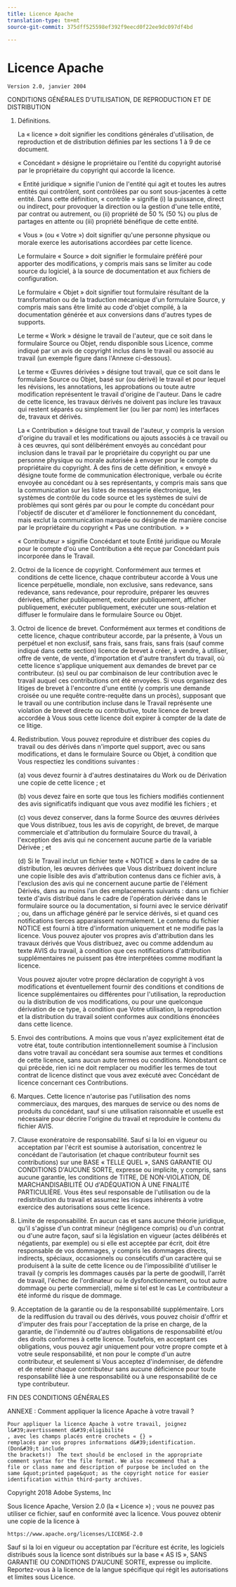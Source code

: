 ```yaml
---
title: Licence Apache
translation-type: tm+mt
source-git-commit: 375dff525598ef392f9eecd0f22ee9dc097df4bd

---
```



# Licence Apache

    Version 2.0, janvier 2004
<!--                        https://www.apache.org/licenses/  -->

CONDITIONS GÉNÉRALES D&#39;UTILISATION, DE REPRODUCTION ET DE DISTRIBUTION

1. Définitions.

   La « licence » doit signifier les conditions générales d&#39;utilisation, de reproduction et de distribution définies par les sections 1 à 9 de ce document.

   « Concédant » désigne le propriétaire ou l&#39;entité du copyright autorisé par
le propriétaire du copyright qui accorde la licence.

   « Entité juridique » signifie l&#39;union de l&#39;entité qui agit et toutes
les autres entités qui contrôlent, sont contrôlées par ou sont sous-jacentes à cette entité. Dans cette définition,
« contrôle » signifie (i) la puissance, direct ou indirect, pour provoquer la
direction ou la gestion d&#39;une telle entité, par contrat ou
autrement, ou (ii) propriété de 50 % (50 %) ou plus de partages en attente ou (iii) propriété bénéfique de cette entité.

   « Vous »
(ou « Votre ») doit signifier qu&#39;une personne physique ou morale exerce les autorisations accordées par cette licence.

   Le formulaire « Source » doit signifier le formulaire préféré pour apporter des modifications, y compris mais sans se limiter au code source du logiciel, à la source de documentation
et aux fichiers de configuration.

   Le formulaire « Objet » doit signifier tout formulaire résultant de la transformation ou de la traduction mécanique
d&#39;un formulaire Source, y compris mais
sans être limité au code d&#39;objet compilé, à la documentation générée et aux conversions dans d&#39;autres types de supports.

   Le terme « Work » désigne le travail de l&#39;auteur, que ce soit dans le formulaire Source ou
Objet, rendu disponible sous Licence, comme indiqué par un
avis de copyright inclus dans le travail ou associé au travail
(un exemple figure dans l&#39;Annexe ci-dessous).

   Le terme « Œuvres dérivées » désigne tout travail, que ce soit dans le formulaire Source ou Objet,
basé sur (ou dérivé) le travail et pour lequel les
révisions, les annotations, les approbations ou toute autre modification
représentent le travail d&#39;origine de l&#39;auteur. Dans le cadre de cette licence, les travaux dérivés ne doivent pas inclure les travaux qui restent
séparés ou simplement lier (ou lier par nom) les interfaces de,
travaux et dérivés.

   La « Contribution » désigne tout travail de l&#39;auteur, y compris
la version d&#39;origine du travail et les modifications ou ajouts
associés à ce travail ou à ces œuvres, qui sont délibérément
envoyés au concédant pour inclusion dans le travail par le propriétaire
du copyright ou par une personne physique ou morale autorisée à envoyer pour le compte du propriétaire du copyright. À des fins de cette définition, « envoyé »
désigne toute forme de communication électronique, verbale ou écrite envoyée
au concédant ou à ses représentants, y compris mais sans que la communication sur les listes de messagerie électronique, les systèmes de contrôle du code source et
les systèmes de suivi de problèmes qui sont gérés par ou pour le compte du
concédant pour l&#39;objectif de discuter et d&#39;améliorer le fonctionnement du concédant, mais
exclut la communication marquée ou désignée
de manière concise par le propriétaire du copyright « Pas une contribution.  » »

   « Contributeur » signifie Concédant et toute Entité
juridique ou Morale pour le compte d&#39;où une Contribution a été reçue par Concédant puis
incorporée dans le Travail.

2. Octroi de la licence de copyright. Conformément aux termes et conditions de
cette licence, chaque contributeur accorde à Vous une licence perpétuelle,
mondiale, non exclusive, sans redevance, sans redevance, sans
redevance, pour reproduire, préparer les œuvres dérivées,
afficher publiquement, exécuter publiquement, afficher publiquement, exécuter publiquement, exécuter une sous-relation et diffuser le formulaire dans le formulaire Source ou Objet.

3. Octroi de licence de brevet. Conformément aux termes et conditions de
cette licence, chaque contributeur accorde, par la présente, à Vous un perpétuel et
non exclusif, sans frais, sans frais, sans
frais (sauf comme indiqué dans cette section) licence de brevet à créer, à vendre, à utiliser, offre de vente, de vente, d&#39;importation et d&#39;autre transfert du travail,
où cette licence s&#39;applique uniquement aux demandes de brevet par ce contributeur. (s) seul ou par combinaison de leur contribution avec le travail auquel ces contributions ont été envoyées. Si vous
organisez des litiges de brevet à l&#39;encontre d&#39;une entité (y compris une demande croisée ou une requête contre-requête dans un procès), supposant que le travail
ou une contribution incluse dans le Travail représente une violation de brevet directe
ou contributive, toute licence
de brevet accordée à Vous sous cette licence doit expirer
à compter de la date de ce litige.

4. Redistribution. Vous pouvez reproduire et distribuer des copies du travail ou des dérivés dans n&#39;importe quel support, avec ou sans
modifications, et dans le formulaire Source ou Objet, à condition que Vous
respectiez les conditions suivantes :

   (a) vous devez fournir à d&#39;autres destinataires du Work ou
de Dérivation une copie de cette licence ; et

   (b) vous devez faire en sorte que tous les fichiers modifiés contiennent des avis
significatifs indiquant que vous avez modifié les fichiers ; et

   (c) vous devez conserver, dans la forme Source des œuvres
dérivées que Vous distribuez, tous les avis de copyright, de brevet, de marque commerciale et d&#39;attribution du formulaire Source du travail,
à l&#39;exception des avis qui ne concernent aucune partie de la variable Dérivée ; et

   (d) Si le Travail inclut un fichier texte « NOTICE » dans le cadre de
sa distribution, les œuvres dérivées que Vous distribuez doivent
inclure une copie lisible des avis d&#39;attribution contenus
dans ce fichier avis, à l&#39;exclusion des avis qui ne concernent aucune partie de l&#39;élément Dérivés, dans au moins l&#39;un
des emplacements suivants : dans un fichier texte d&#39;avis distribué
dans le cadre de l&#39;opération dérivée dans le formulaire source ou
la documentation, si fourni avec le service dérivatif ; ou,
dans un affichage généré par le service dérivés, si et
quand ces notifications tierces apparaissent normalement. Le contenu
du fichier NOTICE est fourni à titre d&#39;information uniquement et
ne modifie pas la licence. Vous pouvez ajouter vos propres avis d&#39;attribution
dans les travaux dérivés que Vous distribuez, avec
ou comme addendum au texte AVIS du travail, à condition
que ces notifications d&#39;attribution supplémentaires ne puissent pas être interprétées
comme modifiant la licence.

   Vous pouvez ajouter votre propre déclaration de copyright à vos modifications et
éventuellement fournir des conditions et conditions
de licence supplémentaires ou différentes pour l&#39;utilisation, la reproduction ou la distribution de vos modifications, ou
pour une quelconque dérivation de ce type, à condition que Votre utilisation,
la reproduction et la distribution du travail soient conformes aux conditions énoncées dans cette licence.

5. Envoi des contributions. A moins que vous n&#39;ayez explicitement état de votre état, toute contribution intentionnellement soumise à l&#39;inclusion dans votre travail
au concédant sera soumise aux termes et conditions de
cette licence, sans aucun autre termes ou conditions.
Nonobstant ce qui précède, rien ici ne doit remplacer ou modifier
les termes de tout contrat de licence distinct que vous avez exécuté
avec Concédant de licence concernant ces Contributions.

6. Marques. Cette licence n&#39;autorise pas l&#39;utilisation des noms commerciaux,
des marques, des marques de service ou des noms de produits du concédant,
sauf si une utilisation raisonnable et usuelle est nécessaire pour décrire l&#39;origine
du travail et reproduire le contenu du fichier AVIS.

7. Clause exonératoire de responsabilité. Sauf si la loi en vigueur ou
acceptation par l&#39;écrit est soumise à autorisation, concentrez le concédant de l&#39;autorisation (et chaque
contributeur fournit ses contributions) sur une BASE « TELLE QUEL »,
SANS GARANTIE OU CONDITIONS D&#39;AUCUNE SORTE, expresse ou
implicite, y compris, sans aucune garantie, les
conditions de TITRE, DE NON-VIOLATION, DE MARCHANDISABILITÉ OU d&#39;ADÉQUATION À UNE FINALITÉ PARTICULIÈRE. Vous êtes seul responsable de l&#39;utilisation ou de la redistribution du travail et assumez les
risques inhérents à votre exercice des autorisations sous cette licence.

8. Limite de responsabilité. En aucun cas et sans aucune théorie juridique,
qu&#39;il s&#39;agisse d&#39;un contrat mineur (négligence compris) ou d&#39;un contrat ou d&#39;une autre façon,
sauf si la législation en vigueur (actes délibérés et négatients,
par exemple) ou si elle est acceptée par écrit, doit être responsable de vos dommages, y compris les dommages directs, indirects, spéciaux,
occasionnels ou consécutifs d&#39;un caractère qui se produisent à la suite de cette licence ou de l&#39;impossibilité d&#39;utiliser le travail (y compris les dommages causés par la perte de goodwill, l&#39;arrêt
de travail, l&#39;échec de l&#39;ordinateur ou le dysfonctionnement, ou tout autre dommage ou perte commercial), même si tel est le cas Le contributeur
a été informé du risque de dommage.

9. Acceptation de la garantie ou de la responsabilité supplémentaire. Lors de la rediffusion
du travail ou des dérivés, vous pouvez choisir d&#39;offrir et
d&#39;imputer des frais pour l&#39;acceptation de la prise en charge, de la garantie, de l&#39;indemnité ou d&#39;autres obligations de responsabilité et/ou des droits conformes à cette
licence. Toutefois, en acceptant ces obligations, vous pouvez agir uniquement
pour votre propre compte et à votre seule responsabilité, et non pour le compte
d&#39;un autre contributeur, et seulement si Vous acceptez d&#39;indemniser,
de défendre et de retenir chaque contributeur sans aucune déficience pour toute responsabilité liée à une responsabilité
ou à une responsabilité de ce type contributeur.

FIN DES CONDITIONS GÉNÉRALES

ANNEXE : Comment appliquer la licence Apache à votre travail ?

    Pour appliquer la licence Apache à votre travail, joignez l&#39;avertissement d&#39;éligibilité
    , avec les champs placés entre crochets « {} »
    remplacés par vos propres informations d&#39;identification. (Don&#39;t include
    the brackets!)  The text should be enclosed in the appropriate
    comment syntax for the file format. We also recommend that a
    file or class name and description of purpose be included on the
    same &quot;printed page&quot; as the copyright notice for easier
    identification within third-party archives.

Copyright 2018 Adobe Systems, Inc

Sous licence Apache, Version 2.0 (la « Licence ») ;
vous ne pouvez pas utiliser ce fichier, sauf en conformité avec la licence.
Vous pouvez obtenir une copie de la licence à

    https://www.apache.org/licenses/LICENSE-2.0

Sauf si la loi en vigueur ou acceptation par l&#39;écriture est écrite, les logiciels
distribués sous la licence sont distribués sur la base « AS IS »,
SANS GARANTIE OU CONDITIONS D&#39;AUCUNE SORTE, expresse ou implicite.
Reportez-vous à la licence de la langue spécifique qui régit les autorisations et
limites sous Licence.
